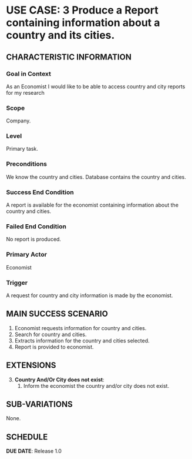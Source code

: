 # USE CASE: 3 Produce a Report containing information about a country and its cities.

## CHARACTERISTIC INFORMATION

### Goal in Context

As an Economist I would like to be able to access country and city reports for my research

### Scope

Company.

### Level

Primary task.

### Preconditions

We know the country and cities. Database contains the country and cities.

### Success End Condition

A report is available for the economist containing information about the country and cities.

### Failed End Condition

No report is produced.

### Primary Actor

Economist

### Trigger

A request for country and city information is made by the economist.

## MAIN SUCCESS SCENARIO

1. Economist requests information for country and cities.
2. Search for country and cities.
3. Extracts information for the country and cities selected.
4. Report is provided to economist.

## EXTENSIONS

3. **Country And/Or City does not exist**:
    1. Inform the economist the country and/or city does not exist.

## SUB-VARIATIONS

None.

## SCHEDULE

**DUE DATE**: Release 1.0